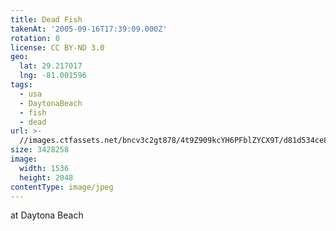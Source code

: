 ```yaml
---
title: Dead Fish
takenAt: '2005-09-16T17:39:09.000Z'
rotation: 0
license: CC BY-ND 3.0
geo:
  lat: 29.217017
  lng: -81.001596
tags:
  - usa
  - DaytonaBeach
  - fish
  - dead
url: >-
  //images.ctfassets.net/bncv3c2gt878/4t9Z909kcYH6PFblZYCX9T/d81d534ce8d24c764ba475ac997951a5/dead-fish_4324796689_o
size: 3428258
image:
  width: 1536
  height: 2048
contentType: image/jpeg
---
```


at Daytona Beach